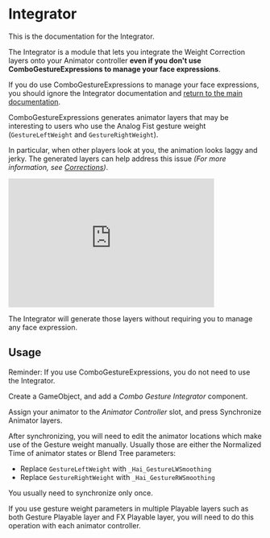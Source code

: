 # Integrator

This is the documentation for the Integrator.

The Integrator is a module that lets you integrate the Weight Correction layers onto your Animator controller **even if you don't use ComboGestureExpressions to manage your face expressions**.

If you do use ComboGestureExpressions to manage your face expressions, you should ignore the Integrator documentation and [return to the main documentation](./../reference).

ComboGestureExpressions generates animator layers that may be interesting to users who use the Analog Fist gesture weight (`GestureLeftWeight` and `GestureRightWeight`).

In particular, when other players look at you, the animation looks laggy and jerky. The generated layers can help address this issue *(For more information, see [Corrections](corrections#gestureweight-smoothing-correction))*.

<iframe src="https://streamable.com/e/42360m?loop=0" width="408" height="256" frameborder="0" allowfullscreen></iframe> 

The Integrator will generate those layers without requiring you to manage any face expression.

## Usage

Reminder: If you use ComboGestureExpressions, you do not need to use the Integrator.

Create a GameObject, and add a *Combo Gesture Integrator* component.

Assign your animator to the *Animator Controller* slot, and press <span class="hai-btn">Synchronize Animator layers</span>.

After synchronizing, you will need to edit the animator locations which make use of the Gesture weight manually. Usually those are either the Normalized Time of animator states or Blend Tree parameters:

- Replace `GestureLeftWeight` with `_Hai_GestureLWSmoothing`
- Replace `GestureRightWeight` with `_Hai_GestureRWSmoothing`

You usually need to synchronize only once.

If you use gesture weight parameters in multiple Playable layers such as both Gesture Playable layer and FX Playable layer, you will need to do this operation with each animator controller.
